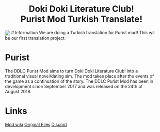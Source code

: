 <h1 align="center">Doki Doki Literature Club!<br>Purist Mod Turkish Translate!</h1>

<img align="center" src="https://pbs.twimg.com/profile_images/1017105464574656512/cRZemuQq_400x400.jpg">
# Information
 We are doing a Turkish translation for Purist mod! This will be our first translation project.

# Purist
The DDLC Purist Mod aims to turn Doki Doki Literature Club! into a traditional visual novel/dating sim. The mod takes place after the events of the game as a continuation of the story. The DDLC Purist Mod has been in development since September 2017 and was released on the 24th of August 2018.

# Links

[Mod wiki](https://ddlc-modding.fandom.com/wiki/DDLC_Purist_Mod "Mod wiki")
[Original Files](https://github.com/GarnetSunset/DDLC-Purist-Mod "Original Files")
[Discord](https://discord.gg/sayori "Discord")
